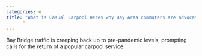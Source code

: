 ```yaml
---
categories: e
title: "What is Casual Carpool Heres why Bay Area commuters are advocating for it to make a comeback
      "
---
```

Bay Bridge traffic is creeping back up to pre-pandemic levels, prompting calls for the return of a popular carpool service.
      
